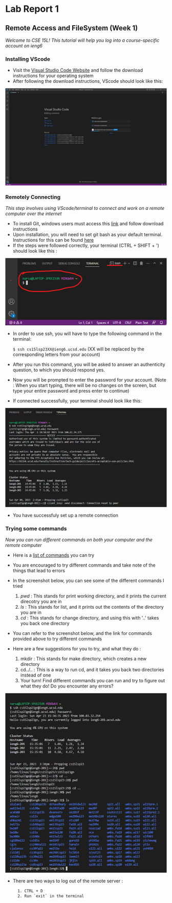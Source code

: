 # Lab Report 1

## Remote Access and FileSystem (Week 1)

*Welcome to CSE 15L! This tutorial will help you log into a course-specific account on ieng6*


### Installing VScode

* Visit the [Visual Studio Code Website](https://code.visualstudio.com/) and follow the download instructions for your operating system
* After following the download instructions, VScode should look like this:

![Image](VSCodeScreenshot.png)


### Remotely Connecting
*This step involves using VScode/terminal to connect and work on a remote computer over the internet*

* To install Git, windows users must access this [link](https://gitforwindows.org/) and follow download instructions
* Upon installation, you will need to set git bash as your default terminal. Instructions for this can be found [here](https://stackoverflow.com/questions/42606837/how-do-i-use-bash-on-windows-from-the-visual-studio-code-integrated-terminal/50527994#50527994)
* If the steps were followed correctly, your terminal (CTRL + SHIFT + ') should look like this :

![Image](TerminalPreview.png)

* In order to use ssh, you will have to type the following command in the terminal:

  `$ ssh cs15lsp23XX@ieng6.ucsd.edu` (XX will be replaced by the corresponding letters from your account)

* After you run this command, you will be asked to answer an authenticity question, to which you should respond yes.
* Now you will be prompted to enter the password for your account. (Note : When you start typing, there will be no changes on the screen, but type your entire password and press enter to continue)
* If connected successfully, your terminal should look like this:

![Image](TerminalAfterConnection.png)

* You have successfuly set up a remote connection


### Trying some commands

*Now you can run different commands on both your computer and the remote computer*

* Here is a [list of commands](https://tutorials.codebar.io/command-line/introduction/tutorial.html) you can try

* You are encouraged to try different commands and take note of the things that lead to errors

* In the screenshot below, you can see some of the different commands I tried
     
     1. *pwd* : This stands for print working directory, and it prints the current direcotry you are in
     2. *ls* : This stands for list, and it prints out the contents of the directory you are in
     3. *cd* : This stands for change directory, and using this with '..' takes you back one directory
     
* You can refer to the screenshot below, and the link for commands provided above to try different commands

* Here are a few suggestions for you to try, and what they do :

    1. mkdir : This stands for make directory, which creates a new directory
    2. cd../.. : This is a way to run cd, and it takes you back two directories instead of one
    3. Your turn! Find different commands you can run and try to figure out what they do! Do you encounter any errors? 

![Image](terminalAfterCommands.png)

* There are two ways to log out of the remote server :

        1. CTRL + D
        2. Run `exit` in the terminal




